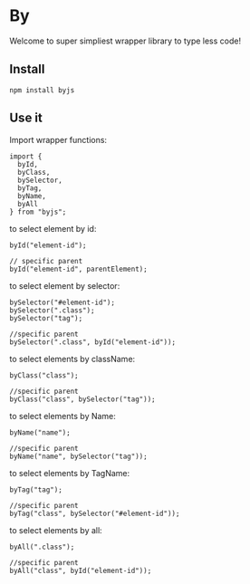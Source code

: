 # By

Welcome to super simpliest wrapper library to type less code!

## Install

```node
npm install byjs
```

## Use it

Import wrapper functions:

```
import {
  byId,
  byClass,
  bySelector,
  byTag,
  byName,
  byAll
} from "byjs";
```

to select element by id:

```node
byId("element-id");

// specific parent
byId("element-id", parentElement);
```

to select element by selector:

```
bySelector("#element-id");
bySelector(".class");
bySelector("tag");

//specific parent
bySelector(".class", byId("element-id"));

```

to select elements by className:

```
byClass("class");

//specific parent
byClass("class", bySelector("tag"));
```

to select elements by Name:

```
byName("name");

//specific parent
byName("name", bySelector("tag"));
```

to select elements by TagName:

```
byTag("tag");

//specific parent
byTag("class", bySelector("#element-id"));
```

to select elements by all:

```
byAll(".class");

//specific parent
byAll("class", byId("element-id"));
```
